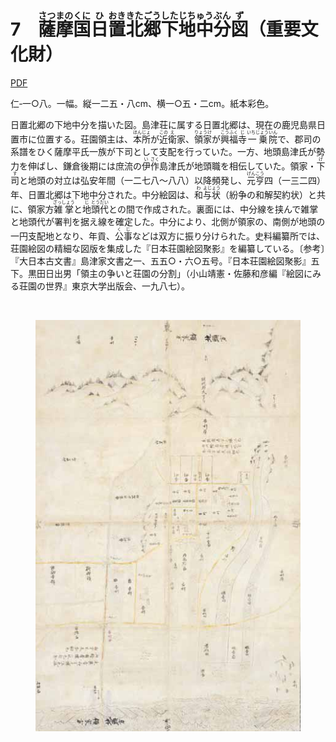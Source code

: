 # 7　<ruby>薩<rt>さつ</rt></ruby><ruby>摩<rt>まの</rt></ruby><ruby>国<rt>くに</rt></ruby><ruby>日<rt>ひ</rt></ruby><ruby>置<rt>おき</rt></ruby><ruby>北<rt>きた</rt></ruby><ruby>郷<rt>ごう</rt></ruby><ruby>下<rt>した</rt></ruby><ruby>地中分<rt>じちゅうぶん</rt></ruby><ruby>図<rt>ず</rt></ruby>（重要文化財）

<a href="../pdf/007.pdf" target="_blank">PDF</a>

仁‐一○八。一幅。縦一二五・八cm、横一○五・二cm。紙本彩色。

日置北郷の下地中分を描いた図。島津荘に属する日置北郷は、現在の鹿児島県日置市に位置する。荘園領主は、<ruby>本<rt>ほん</rt></ruby><ruby>所<rt>じょ</rt></ruby>が<ruby>近<rt>この</rt></ruby><ruby>衛<rt>え</rt></ruby>家、<ruby>領家<rt>りょうけ</rt></ruby>が<ruby>興<rt>こう</rt></ruby><ruby>福<rt>ふく</rt></ruby><ruby>寺<rt>じ</rt></ruby><ruby>一乗<rt>いちじょう</rt></ruby><ruby>院<rt>いん</rt></ruby>で、郡司の系譜をひく薩摩平氏一族が下司として支配を行っていた。一方、地頭島津氏が勢力を伸ばし、鎌倉後期には庶流の<ruby>伊<rt>い</rt></ruby><ruby>作<rt>さく</rt></ruby>島津氏が地頭職を相伝していた。領家・<ruby>下<rt>げ</rt></ruby><ruby>司<rt>す</rt></ruby>と地頭の対立は弘安年間（一二七八〜八八）以降頻発し、<ruby>元<rt>げん</rt></ruby><ruby>亨<rt>こう</rt></ruby>四（一三二四）年、日置北郷は下地中分された。中分絵図は、<ruby>和<rt>わ</rt></ruby><ruby>与状<rt>よじょう</rt></ruby>（紛争の和解契約状）と共に、領家方<ruby>雑掌<rt>ざっしょう</rt></ruby>と<ruby>地<rt>じ</rt></ruby><ruby>頭<rt>とう</rt></ruby><ruby>代<rt>だい</rt></ruby>との間で作成された。裏面には、中分線を挟んで雑掌と地頭代が署判を据え線を確定した。中分により、北側が領家の、南側が地頭の一円支配地となり、年貢、<ruby>公<rt>く</rt></ruby><ruby>事<rt>じ</rt></ruby>などは双方に振り分けられた。史料編纂所では、荘園絵図の精細な図版を集成した『日本荘園絵図聚影』を編纂している。〔参考〕『大日本古文書』島津家文書之一、五五○・六○五号。『日本荘園絵図聚影』五下。黒田日出男「領主の争いと荘園の分割」（小山靖憲・佐藤和彦編『絵図にみる荘園の世界』東京大学出版会、一九八七）。

<br/>

<figure>
    <img src="../img/007.jpeg"/>
</figure>